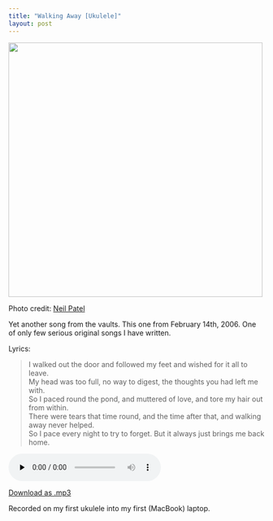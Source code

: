 ```yaml
---
title: "Walking Away [Ukulele]"
layout: post
---
```


<div id="attachment_1191" style="width: 510px" class="wp-caption alignnone"><a href="http://jordaneldredge.com/uploads/2012/09/4418315357_78878f2695_o.jpg"><img class="size-large wp-image-1191" title="4418315357_78878f2695_o" src="http://jordaneldredge.com/uploads/2012/09/4418315357_78878f2695_o-500x500.jpg" alt="" width="500" height="500" /></a><p class="wp-caption-text">Photo credit: <a href="http://www.flickr.com/photos/realplastictrees/4418315357/">Neil Patel</a></p></div>

Yet another song from the vaults. This one from February 14th, 2006. One of only few serious original songs I have written.

Lyrics:
> I walked out the door and followed my feet and wished for it all to leave.  
> My head was too full, no way to digest, the thoughts you had left me with.  
> So I paced round the pond, and muttered of love, and tore my hair out from within.  
> There were tears that time round, and the time after that, and walking away never helped.  
> So I pace every night to try to forget. But it always just brings me back home.  

<audio id="wp_mep_6" src="http://jordaneldredge.com/uploads/2012/09/Walking-Away-mp3.mp3" type="audio/mp3"    controls="controls" preload="none"  ></audio>

<a href="http://jordaneldredge.com/uploads/2012/09/Walking-Away-mp3.mp3">Download as .mp3</a>

Recorded on my first ukulele into my first (MacBook) laptop.
